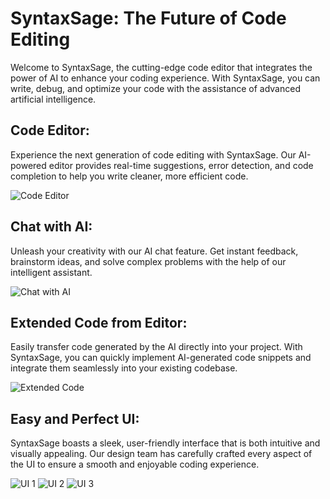 # **SyntaxSage: The Future of Code Editing**

Welcome to SyntaxSage, the cutting-edge code editor that integrates the power of AI to enhance your coding experience. With SyntaxSage, you can write, debug, and optimize your code with the assistance of advanced artificial intelligence.

## **Code Editor:**

Experience the next generation of code editing with SyntaxSage. Our AI-powered editor provides real-time suggestions, error detection, and code completion to help you write cleaner, more efficient code.

![Code Editor](https://github.com/user-attachments/assets/4cda61ed-752a-4c79-a671-bf8568520e31)

## **Chat with AI:**

Unleash your creativity with our AI chat feature. Get instant feedback, brainstorm ideas, and solve complex problems with the help of our intelligent assistant.

![Chat with AI](https://github.com/user-attachments/assets/7d3470cc-4cd8-4ba0-a91a-1cfb32938273)

## **Extended Code from Editor:**

Easily transfer code generated by the AI directly into your project. With SyntaxSage, you can quickly implement AI-generated code snippets and integrate them seamlessly into your existing codebase.

![Extended Code](https://github.com/user-attachments/assets/d85bf5e7-c6c5-4d9c-962e-37106421a8da)

## **Easy and Perfect UI:**

SyntaxSage boasts a sleek, user-friendly interface that is both intuitive and visually appealing. Our design team has carefully crafted every aspect of the UI to ensure a smooth and enjoyable coding experience.

![UI 1](https://github.com/user-attachments/assets/d2b21bc4-86f8-4a35-a844-f8efa4ef58cd)
![UI 2](https://github.com/user-attachments/assets/7792ae45-6401-43a9-bd1c-3cd3f28f3567)
![UI 3](https://github.com/user-attachments/assets/977ea86f-1f25-416f-ab50-d00093898b8ef)
